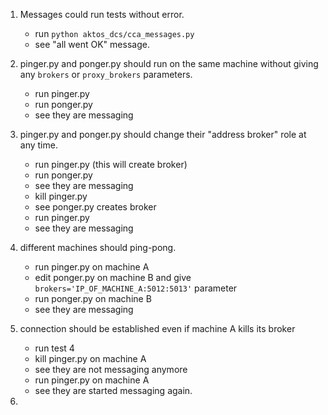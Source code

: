 1. Messages could run tests without error.

    * run `python aktos_dcs/cca_messages.py`
    * see "all went OK" message.

2. pinger.py and ponger.py should run on the same machine without giving any `brokers` or `proxy_brokers` parameters.

    * run pinger.py
    * run ponger.py
    * see they are messaging

3. pinger.py and ponger.py should change their "address broker" role at any time.

    * run pinger.py (this will create broker)
    * run ponger.py
    * see they are messaging
    * kill pinger.py
    * see ponger.py creates broker
    * run pinger.py
    * see they are messaging

4. different machines should ping-pong.

    * run pinger.py on machine A
    * edit ponger.py on machine B and give `brokers='IP_OF_MACHINE_A:5012:5013'` parameter
    * run ponger.py on machine B
    * see they are messaging

5. connection should be established even if machine A kills its broker

    * run test 4
    * kill pinger.py on machine A
    * see they are not messaging anymore
    * run pinger.py on machine A
    * see they are started messaging again.

6.

